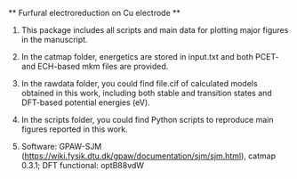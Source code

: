 ** Furfural electroreduction on Cu electrode **

1. This package includes all scripts and main data for plotting major figures in the manuscript.

2. In the catmap folder, energetics are stored in input.txt and both PCET- and ECH-based mkm files are provided.

3. In the rawdata folder, you could find file.cif of calculated models obtained in this work, including both stable and transition states and DFT-based potential energies (eV).

4. In the scripts folder, you could find Python scripts to reproduce main figures reported in this work.

5. Software: GPAW-SJM (https://wiki.fysik.dtu.dk/gpaw/documentation/sjm/sjm.html), catmap 0.3.1; DFT functional: optB88vdW
